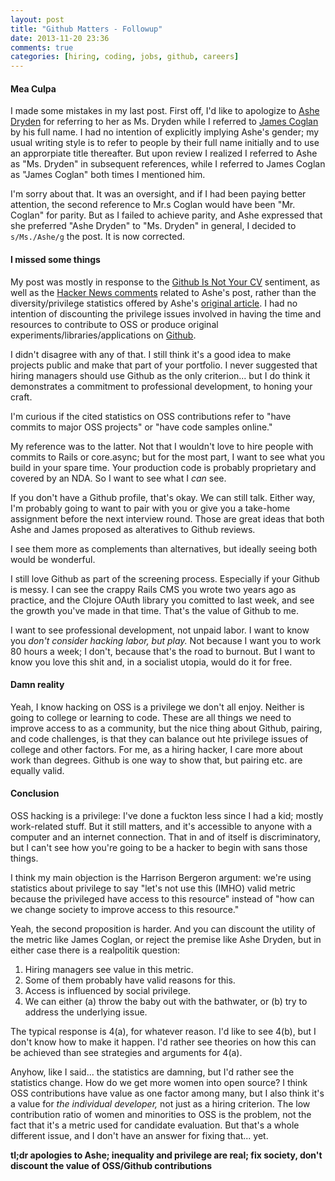 ```yaml
---
layout: post
title: "Github Matters - Followup"
date: 2013-11-20 23:36
comments: true
categories: [hiring, coding, jobs, github, careers]
---
```


#### Mea Culpa

I made some mistakes in my last post. First off, I'd like to apologize to [Ashe Dryden](http://ashedryden.com/) for referring to her as Ms. Dryden while I referred to [James Coglan](http://jcoglan.com/) by his full name. I had no intention of explicitly implying Ashe's gender; my usual writing style is to refer to people by their full name initially and to use an approrpiate title thereafter. But upon review I realized I referred to Ashe as "Ms. Dryden" in subsequent references, while I referred to James Coglan as "James Coglan" both times I mentioned him. 

I'm sorry about that. It was an oversight, and if I had been paying better attention, the second reference to Mr.s Coglan would have been "Mr. Coglan" for parity. But as I failed to achieve parity, and Ashe expressed that she preferred "Ashe Dryden" to "Ms. Dryden" in general, I decided to `s/Ms./Ashe/g` the post. It is now corrected.

<!-- more -->

#### I missed some things

My post was mostly in response to the [Github Is Not Your CV](https://blog.jcoglan.com/2013/11/15/why-github-is-not-your-cv/) sentiment, as well as the [Hacker News comments](https://news.ycombinator.com/item?id=6728417) related to Ashe's post, rather than the diversity/privilege statistics offered by Ashe's [original article](http://ashedryden.com/blog/the-ethics-of-unpaid-labor-and-the-oss-community). I had no intention of discounting the privilege issues involved in having the time and resources to contribute to OSS or produce original experiments/libraries/applications on [Github](https://github.com).

I didn't disagree with any of that. I still think it's a good idea to make projects public and make that part of your portfolio. I never suggested that hiring managers should use Github as the only criterion... but I do think it demonstrates a commitment to professional development, to honing your craft. 

I'm curious if the cited statistics on OSS contributions refer to "have commits to major OSS projects" or "have code samples online."

My reference was to the latter. Not that I wouldn't love to hire people with commits to Rails or core.async; but for the most part, I want to see what you build in your spare time. Your production code is probably proprietary and covered by an NDA. So I want to see what I _can_ see.

If you don't have a Github profile, that's okay. We can still talk. Either way, I'm probably going to want to pair with you or give you a take-home assignment before the next interview round. Those are great ideas that both Ashe and James proposed as alteratives to Github reviews. 

I see them more as complements than alternatives, but ideally seeing both would be wonderful.

I still love Github as part of the screening process. Especially if your Github is messy. I can see the crappy Rails CMS you wrote two years ago as practice, and the Clojure OAuth library you comitted to last week, and see the growth you've made in that time. That's the value of Github to me.

I want to see professional development, not unpaid labor. I want to know you _don't consider hacking labor, but play._ Not because I want you to work 80 hours a week; I don't, because that's the road to burnout. But I want to know you love this shit and, in a socialist utopia, would do it for free.

#### Damn reality

Yeah, I know hacking on OSS is a privilege we don't all enjoy. Neither is going to college or learning to code. These are all things we need to improve access to as a community, but the nice thing about Github, pairing, and code challenges, is that they can balance out hte privilege issues of college and other factors. For me, as a hiring hacker, I care more about work than degrees. Github is one way to show that, but pairing etc. are equally valid.

#### Conclusion

OSS hacking is a privilege: I've done a fuckton less since I had a kid; mostly work-related stuff. But it still matters, and it's accessible to anyone with a computer and an internet connection. That in and of itself is discriminatory, but I can't see how you're going to be a hacker to begin with sans those things.

I think my main objection is the Harrison Bergeron argument: we're using statistics about privilege to say "let's not use this (IMHO) valid metric because the privileged have access to this resource" instead of "how can we change society to improve access to this resource."

Yeah, the second proposition is harder. And you can discount the utility of the metric like James Coglan, or reject the premise like Ashe Dryden, but in either case there is a realpolitik question:

1. Hiring managers see value in this metric.
2. Some of them probably have valid reasons for this.
3. Access is influenced by social privilege.
4. We can either (a) throw the baby out with the bathwater, or (b) try to address the underlying issue.

The typical response is 4(a), for whatever reason. I'd like to see 4(b), but I don't know how to make it happen. I'd rather see theories on how this can be achieved than see strategies and arguments for 4(a).

Anyhow, like I said... the statistics are damning, but I'd rather see the statistics change. How do we get more women into open source? I think OSS contributions have value as one factor among many, but I also think it's a value for _the individual developer,_ not just as a hiring criterion. The low contribution ratio of women and minorities to OSS is the problem, not the fact that it's a metric used for candidate evaluation. But that's a whole different issue, and I don't have an answer for fixing that... yet.

**tl;dr apologies to Ashe; inequality and privilege are real; fix society, don't discount the value of OSS/Github contributions**

